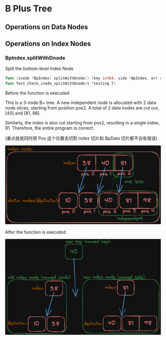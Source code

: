 # B Plus Tree

## Operations on Data Nodes

## Operations on Index Nodes

### BpIndex.splitWithDnode

Split the bottom-level Index Node

```go
func (inode *BpIndex) splitWithDnode() (key int64, side *BpIndex, err error)
func Test_Check_inode_splitWithDnode(t *testing.T)
```

Before the function is executed:

This is a 3-node B+ tree. A new independent node is allocated with 2 data node slices, starting from position pos2. 
A total of 2 data nodes are cut out, [40] and [81, 98].

Similarly, the index is also cut starting from pos2, resulting in a single index, 81. Therefore, the entire program is correct.

(重点就是同时用 Pos 这个位置去切割 index 切片和 BpData 切片都不会有错误)

![Before Execution](../assets/image-20231014214243496.png)

After the function is executed:

![After Execution](../assets/image-20231014221906550.png)